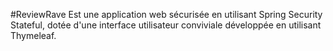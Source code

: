 #ReviewRave
Est une application web sécurisée en utilisant Spring Security Stateful, dotée d'une interface utilisateur conviviale développée en utilisant Thymeleaf.
